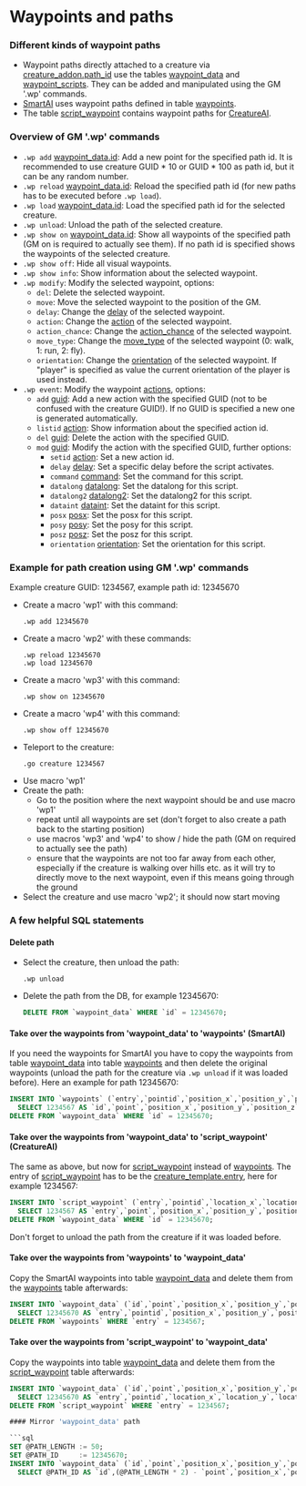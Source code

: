 # Waypoints and paths

### Different kinds of waypoint paths

- Waypoint paths directly attached to a creature via [creature_addon.path_id](../db/world/creature_addon.md#path_id) use the tables [waypoint_data](../db/world/waypoint_data.md) and [waypoint_scripts](../db/world/waypoint_scripts.md). They can be added and manipulated using the GM '.wp' commands.
- [SmartAI](../db/world/smart_scripts.md) uses waypoint paths defined in table [waypoints](../db/world/waypoints.md).
- The table [script_waypoint](../db/world/script_waypoint.md) contains waypoint paths for [CreatureAI](https://gitlab.com/opfesoft/sol/-/blob/a9f083b64105c1d7ca8e750f984454c4b2822fb5/src/server/game/AI/ScriptedAI/ScriptedCreature.h#L159).

### Overview of GM '.wp' commands

- ```.wp add``` [waypoint_data.id](../db/world/waypoint_data.md#id): Add a new point for the specified path id. It is recommended to use creature GUID * 10 or GUID * 100 as path id, but it can be any random number.
- ```.wp reload``` [waypoint_data.id](../db/world/waypoint_data.md#id): Reload the specified path id (for new paths has to be executed before ```.wp load```).
- ```.wp load``` [waypoint_data.id](../db/world/waypoint_data.md#id): Load the specified path id for the selected creature.
- ```.wp unload```: Unload the path of the selected creature.
- ```.wp show on``` [waypoint_data.id](../db/world/waypoint_data.md#id): Show all waypoints of the specified path (GM on is required to actually see them). If no path id is specified shows the waypoints of the selected creature.
- ```.wp show off```: Hide all visual waypoints.
- ```.wp show info```: Show information about the selected waypoint.
- ```.wp modify```: Modify the selected waypoint, options:
  - ```del```: Delete the selected waypoint.
  - ```move```: Move the selected waypoint to the position of the GM.
  - ```delay```: Change the [delay](../db/world/waypoint_data.md#delay) of the selected waypoint.
  - ```action```: Change the [action](../db/world/scripts.md#id) of the selected waypoint.
  - ```action_chance```: Change the [action_chance](../db/world/waypoint_data.md#action_chance) of the selected waypoint.
  - ```move_type```: Change the [move_type](../db/world/waypoint_data.md#move_type) of the selected waypoint (0: walk, 1: run, 2: fly).
  - ```orientation```: Change the [orientation](../db/world/waypoint_data.md#orientation) of the selected waypoint. If "player" is specified as value the current orientation of the player is used instead.
- ```.wp event```: Modify the waypoint [actions](../db/world/scripts.md#id), options:
  - ```add``` [guid](../db/world/scripts.md#guid): Add a new action with the specified GUID (not to be confused with the creature GUID!). If no GUID is specified a new one is generated automatically.
  - ```listid``` [action](../db/world/scripts.md#id): Show information about the specified action id.
  - ```del``` [guid](../db/world/scripts.md#guid): Delete the action with the specified GUID.
  - ```mod``` [guid](../db/world/scripts.md#guid): Modify the action with the specified GUID, further options:
    - ```setid``` [action](../db/world/scripts.md#id): Set a new action id.
    - ```delay``` [delay](../db/world/scripts.md#delay): Set a specific delay before the script activates.
    - ```command``` [command](../db/world/scripts.md#command): Set the command for this script.
    - ```datalong``` [datalong](../db/world/scripts.md#otherfields): Set the datalong for this script.
    - ```datalong2``` [datalong2](../db/world/scripts.md#otherfields): Set the datalong2 for this script.
    - ```dataint``` [dataint](../db/world/scripts.md#otherfields): Set the dataint for this script.
    - ```posx``` [posx](../db/world/scripts.md#otherfields): Set the posx for this script.
    - ```posy``` [posy](../db/world/scripts.md#otherfields): Set the posy for this script.
    - ```posz``` [posz](../db/world/scripts.md#otherfields): Set the posz for this script.
    - ```orientation``` [orientation](../db/world/scripts.md#otherfields): Set the orientation for this script.

### Example for path creation using GM '.wp' commands

Example creature GUID: 1234567, example path id: 12345670

- Create a macro 'wp1' with this command:
  ```
  .wp add 12345670
  ```
- Create a macro 'wp2' with these commands:
  ```
  .wp reload 12345670
  .wp load 12345670
  ```
- Create a macro 'wp3' with this command:
  ```
  .wp show on 12345670
  ```
- Create a macro 'wp4' with this command:
  ```
  .wp show off 12345670
  ```
- Teleport to the creature:
  ```
  .go creature 1234567
  ```
- Use macro 'wp1'
- Create the path:
  - Go to the position where the next waypoint should be and use macro 'wp1'
  - repeat until all waypoints are set (don't forget to also create a path back to the starting position)
  - use macros 'wp3' and 'wp4' to show / hide the path (GM on required to actually see the path)
  - ensure that the waypoints are not too far away from each other, especially if the creature is walking over hills etc. as it will try to directly move to the next waypoint, even if this means going through the ground
- Select the creature and use macro 'wp2'; it should now start moving

### A few helpful SQL statements

#### Delete path

- Select the creature, then unload the path:
  ```
  .wp unload
  ```

- Delete the path from the DB, for example 12345670:
  ```sql
  DELETE FROM `waypoint_data` WHERE `id` = 12345670;
  ```

#### Take over the waypoints from 'waypoint_data' to 'waypoints' (SmartAI)

If you need the waypoints for SmartAI you have to copy the waypoints from table [waypoint_data](../db/world/waypoint_data.md) into table [waypoints](../db/world/waypoints.md) and then delete the original waypoints (unload the path for the creature via ```.wp unload``` if it was loaded before). Here an example for path 12345670:
```sql
INSERT INTO `waypoints` (`entry`,`pointid`,`position_x`,`position_y`,`position_z`)
  SELECT 1234567 AS `id`,`point`,`position_x`,`position_y`,`position_z` FROM `waypoint_data` WHERE `id` = 12345670;
DELETE FROM `waypoint_data` WHERE `id` = 12345670;
```

#### Take over the waypoints from 'waypoint_data' to 'script_waypoint' (CreatureAI)

The same as above, but now for [script_waypoint](../db/world/script_waypoint.md) instead of [waypoints](../db/world/waypoints.md). The entry of [script_waypoint](../db/world/script_waypoint.md) has to be the [creature_template.entry](../db/world/creature_template.md#entry), here for example 1234567:
```sql
INSERT INTO `script_waypoint` (`entry`,`pointid`,`location_x`,`location_y`,`location_z`,`waittime`)
  SELECT 1234567 AS `entry`,`point`,`position_x`,`position_y`,`position_z`,`delay` FROM `waypoint_data` WHERE `id` = 12345670;
DELETE FROM `waypoint_data` WHERE `id` = 12345670;
```

Don't forget to unload the path from the creature if it was loaded before.

#### Take over the waypoints from 'waypoints' to 'waypoint_data'

Copy the SmartAI waypoints into table [waypoint_data](../db/world/waypoint_data.md) and delete them from the [waypoints](../db/world/waypoints.md) table afterwards:
```sql
INSERT INTO `waypoint_data` (`id`,`point`,`position_x`,`position_y`,`position_z`)
  SELECT 12345670 AS `entry`,`pointid`,`position_x`,`position_y`,`position_z` FROM `waypoints` WHERE `entry` = 1234567;
DELETE FROM `waypoints` WHERE `entry` = 1234567;
```

#### Take over the waypoints from 'script_waypoint' to 'waypoint_data'

Copy the waypoints into table [waypoint_data](../db/world/waypoint_data.md) and delete them from the [script_waypoint](../db/world/script_waypoint.md) table afterwards:
```sql
INSERT INTO `waypoint_data` (`id`,`point`,`position_x`,`position_y`,`position_z`,`delay`)
  SELECT 12345670 AS `entry`,`pointid`,`location_x`,`location_y`,`location_z`,`waittime` FROM `script_waypoint` WHERE `entry` = 1234567;
DELETE FROM `script_waypoint` WHERE `entry` = 1234567;

#### Mirror 'waypoint_data' path

```sql
SET @PATH_LENGTH := 50;
SET @PATH_ID     := 12345670;
INSERT INTO `waypoint_data` (`id`,`point`,`position_x`,`position_y`,`position_z`,`delay`)
  SELECT @PATH_ID AS `id`,(@PATH_LENGTH * 2) - `point`,`position_x`,`position_y`,`position_z`,`delay` FROM `waypoint_data` WHERE `id` = @PATH_ID AND `point` BETWEEN 2 AND (@PATH_LENGTH - 1) ORDER BY `point` DESC;
```

